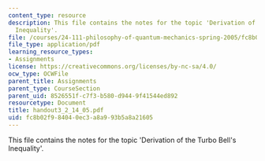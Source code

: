 ```yaml
---
content_type: resource
description: This file contains the notes for the topic 'Derivation of the Turbo Bell's
  Inequality'.
file: /courses/24-111-philosophy-of-quantum-mechanics-spring-2005/fc8b02f984040ec3a8a993b5a8a21605_handout3_2_14_05.pdf
file_type: application/pdf
learning_resource_types:
- Assignments
license: https://creativecommons.org/licenses/by-nc-sa/4.0/
ocw_type: OCWFile
parent_title: Assignments
parent_type: CourseSection
parent_uid: 8526551f-c7f3-b580-d944-9f41544ed892
resourcetype: Document
title: handout3_2_14_05.pdf
uid: fc8b02f9-8404-0ec3-a8a9-93b5a8a21605
---
```

This file contains the notes for the topic 'Derivation of the Turbo Bell's Inequality'.